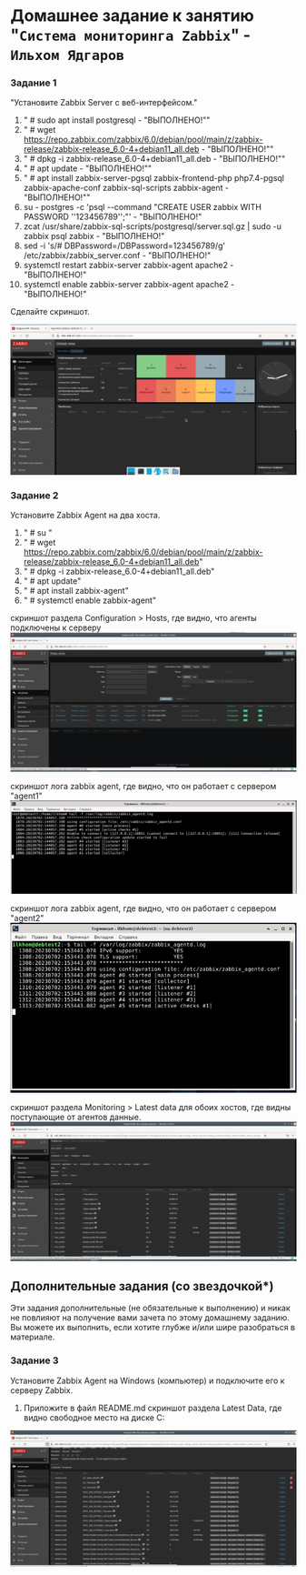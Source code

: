 # Домашнее задание к занятию "`Система мониторинга Zabbix`" - `Ильхом Ядгаров`


### Задание 1

"Установите Zabbix Server с веб-интерфейсом."



1. " # sudo apt install postgresql - "ВЫПОЛНЕНО!""
2. " # wget https://repo.zabbix.com/zabbix/6.0/debian/pool/main/z/zabbix-release/zabbix-release_6.0-4+debian11_all.deb - "ВЫПОЛНЕНО!""
3. " # dpkg -i zabbix-release_6.0-4+debian11_all.deb  - "ВЫПОЛНЕНО!""
4. " # apt update  - "ВЫПОЛНЕНО!""
5. " # apt install zabbix-server-pgsql zabbix-frontend-php php7.4-pgsql zabbix-apache-conf zabbix-sql-scripts zabbix-agent  - "ВЫПОЛНЕНО!""
6. su - postgres -c 'psql --command "CREATE USER zabbix WITH PASSWORD '\'123456789\'';"' - "ВЫПОЛНЕНО!"
7. zcat /usr/share/zabbix-sql-scripts/postgresql/server.sql.gz | sudo -u zabbix psql zabbix  - "ВЫПОЛНЕНО!"
8. sed -i 's/# DBPassword=/DBPassword=123456789/g' /etc/zabbix/zabbix_server.conf  - "ВЫПОЛНЕНО!"
9. systemctl restart zabbix-server zabbix-agent apache2  - "ВЫПОЛНЕНО!"
10. systemctl enable zabbix-server zabbix-agent apache2 - "ВЫПОЛНЕНО!"

Сделайте скриншот.  

![alt Zabbix-main](img/zabbix-main.JPG)


### Задание 2

Установите Zabbix Agent на два хоста.

1. " # su "
2. " # wget https://repo.zabbix.com/zabbix/6.0/debian/pool/main/z/zabbix-release/zabbix-release_6.0-4+debian11_all.deb"
3. " # dpkg -i zabbix-release_6.0-4+debian11_all.deb"
4. " # apt update"
5. " # apt install zabbix-agent"
6. " # systemctl enable zabbix-agent"


скриншот раздела Configuration > Hosts, где видно, что агенты подключены к серверу
![alt Zabbix-hosts](img/zabbix-hosts.JPG)


скриншот лога zabbix agent, где видно, что он работает с сервером
"agent1"
![alt Zabbix-agent1](img/zabbix-agent1-log.JPG)

скриншот лога zabbix agent, где видно, что он работает с сервером
"agent2"  
![alt Zabbix-agent2](img/zabbix-agent2-log.JPG)

скриншот раздела Monitoring > Latest data для обоих хостов, где видны поступающие от агентов данные.
![alt Zabbix-data](img/data-hosts.JPG)



## Дополнительные задания (со звездочкой*)

Эти задания дополнительные (не обязательные к выполнению) и никак не повлияют на получение вами зачета по этому домашнему заданию. Вы можете их выполнить, если хотите глубже и/или шире разобраться в материале.

### Задание 3

Установите Zabbix Agent на Windows (компьютер) и подключите его к серверу Zabbix.

1.	Приложите в файл README.md скриншот раздела Latest Data, где видно свободное место на диске C:

![alt Zabbix-storage](img/storage.JPG)




